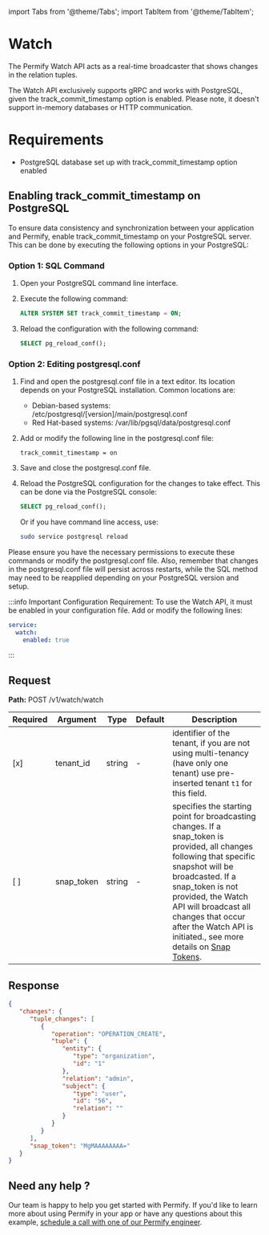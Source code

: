 import Tabs from '@theme/Tabs';
import TabItem from '@theme/TabItem';

# Watch

The Permify Watch API acts as a real-time broadcaster that shows changes in the relation tuples.

The Watch API exclusively supports gRPC and works with PostgreSQL, given the track_commit_timestamp option is enabled. Please note, it doesn't support in-memory databases or HTTP communication.

# Requirements

- PostgreSQL database set up with track_commit_timestamp option enabled

## Enabling track_commit_timestamp on PostgreSQL

To ensure data consistency and synchronization between your application and Permify, enable track_commit_timestamp on
your PostgreSQL server. This can be done by executing the following options in your PostgreSQL:

### Option 1: SQL Command

1. Open your PostgreSQL command line interface.
2. Execute the following command:

    ```sql
    ALTER SYSTEM SET track_commit_timestamp = ON;
    ```

3. Reload the configuration with the following command:

    ```sql
    SELECT pg_reload_conf();
    ```

### Option 2: Editing postgresql.conf

1. Find and open the postgresql.conf file in a text editor. Its location depends on your PostgreSQL installation. Common
   locations are:
    - Debian-based systems: /etc/postgresql/[version]/main/postgresql.conf
    - Red Hat-based systems: /var/lib/pgsql/data/postgresql.conf

2. Add or modify the following line in the postgresql.conf file:
   ```
   track_commit_timestamp = on
   ```

3. Save and close the postgresql.conf file.
4. Reload the PostgreSQL configuration for the changes to take effect. This can be done via the PostgreSQL console:
    ```sql
    SELECT pg_reload_conf();
    ```    

   Or if you have command line access, use:

    ```bash
   sudo service postgresql reload
    ```

Please ensure you have the necessary permissions to execute these commands or modify the postgresql.conf file. Also, remember that changes in the postgresql.conf file will persist across restarts, while the SQL method may need to be reapplied depending on your PostgreSQL version and setup.

:::info
Important Configuration Requirement: To use the Watch API, it must be enabled in your configuration file. Add or modify the following lines:

```yaml
service:
  watch:
    enabled: true
```

:::

## Request

**Path:** POST /v1/watch/watch

| Required | Argument   | Type   | Default | Description                                                                                                                                                                                                                                                                                                                                   |
|----------|------------|--------|---------|-----------------------------------------------------------------------------------------------------------------------------------------------------------------------------------------------------------------------------------------------------------------------------------------------------------------------------------------------|
| [x]      | tenant_id  | string | -       | identifier of the tenant, if you are not using multi-tenancy (have only one tenant) use pre-inserted tenant `t1` for this field.                                                                                                                                                                                                              |
| [ ]      | snap_token | string | -       | specifies the starting point for broadcasting changes. If a snap_token is provided, all changes following that specific snapshot will be broadcasted. If a snap_token is not provided, the Watch API will broadcast all changes that occur after the Watch API is initiated., see more details on [Snap Tokens](../../reference/snap-tokens). |


[//]: # (<Tabs>)

[//]: # (<TabItem value="go" label="Go">)

[//]: # ()
[//]: # (```go)

[//]: # ()
[//]: # (```)

[//]: # ()
[//]: # (</TabItem>)

[//]: # (<TabItem value="node" label="Node">)

[//]: # ()
[//]: # (```javascript)

[//]: # ()
[//]: # (```)

[//]: # ()
[//]: # (</TabItem>)

[//]: # (</Tabs>)

## Response

```json
{
   "changes": {
      "tuple_changes": [
         {
            "operation": "OPERATION_CREATE",
            "tuple": {
               "entity": {
                  "type": "organization",
                  "id": "1"
               },
               "relation": "admin",
               "subject": {
                  "type": "user",
                  "id": "56",
                  "relation": ""
               }
            }
         }
      ],
      "snap_token": "MgMAAAAAAAA="
   }
}
```


## Need any help ?

Our team is happy to help you get started with Permify. If you'd like to learn more about using Permify in your app or
have any questions about this
example, [schedule a call with one of our Permify engineer](https://meetings-eu1.hubspot.com/ege-aytin/call-with-an-expert).

